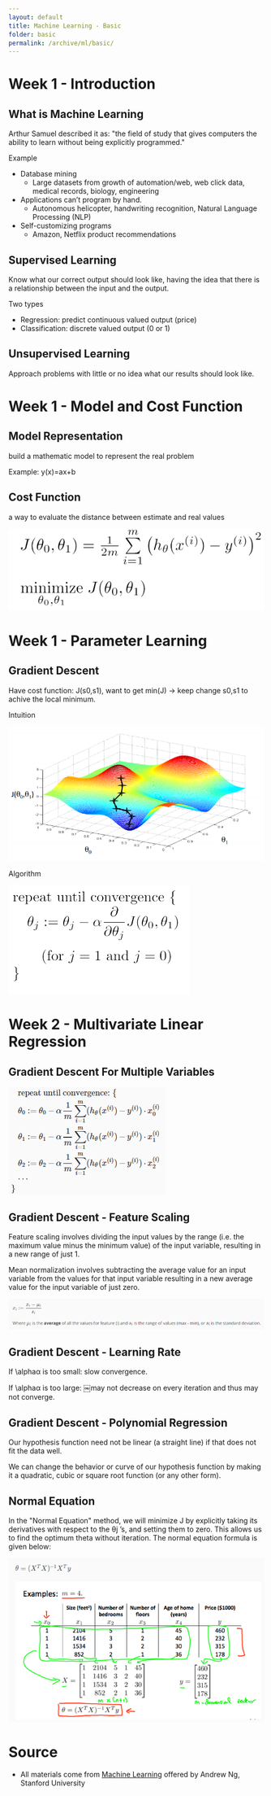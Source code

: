 ```yaml
---
layout: default
title: Machine Learning - Basic
folder: basic
permalink: /archive/ml/basic/
---
```


# Week 1 - Introduction

## What is Machine Learning

Arthur Samuel described it as: "the field of study that gives computers the ability to learn without being explicitly programmed."

Example
- Database mining
  - Large datasets from growth of automation/web, web click data, medical records, biology, engineering
- Applications can’t program by hand.
  - Autonomous helicopter, handwriting recognition, Natural Language Processing (NLP)
- Self-customizing programs
  - Amazon, Netflix product recommendations

## Supervised Learning

Know what our correct output should look like, having the idea that there is a relationship between the input and the output.

Two types
- Regression: predict continuous valued output (price)
- Classification: discrete valued output (0 or 1)

## Unsupervised Learning

Approach problems with little or no idea what our results should look like.

# Week 1 - Model and Cost Function

## Model Representation

build a mathematic model to represent the real problem

Example: y(x)=ax+b

## Cost Function

a way to evaluate the distance between estimate and real values

![ml-cost-function-1](img/ml-cost-function-1.png)

# Week 1 - Parameter Learning

## Gradient Descent

Have cost function: J(s0,s1), want to get min(J) -> keep change s0,s1 to achive the local minimum.

Intuition

![ml-gradient-descent-3](img/ml-gradient-descent-3.png)

Algorithm

![ml-gradient-descent-2](img/ml-gradient-descent-2.png)

# Week 2 - Multivariate Linear Regression

## Gradient Descent For Multiple Variables

![ml-gradient-descent-4](img/ml-gradient-descent-4.png)

## Gradient Descent - Feature Scaling

Feature scaling involves dividing the input values by the range (i.e. the maximum value minus the minimum value) of the input variable, resulting in a new range of just 1. 

Mean normalization involves subtracting the average value for an input variable from the values for that input variable resulting in a new average value for the input variable of just zero.

![ml-gradient-descent-5](img/ml-gradient-descent-5.png)

## Gradient Descent - Learning Rate

If \alphaα is too small: slow convergence.

If \alphaα is too large: ￼may not decrease on every iteration and thus may not converge.

## Gradient Descent - Polynomial Regression

Our hypothesis function need not be linear (a straight line) if that does not fit the data well.

We can change the behavior or curve of our hypothesis function by making it a quadratic, cubic or square root function (or any other form).

## Normal Equation

In the "Normal Equation" method, we will minimize J by explicitly taking its derivatives with respect to the θj ’s, and setting them to zero. This allows us to find the optimum theta without iteration. The normal equation formula is given below:

![ml-normal-equation-1](img/ml-normal-equation-1.png)

# Source
- All materials come from [Machine Learning](https://www.coursera.org/learn/machine-learning) offered by Andrew Ng, Stanford University
